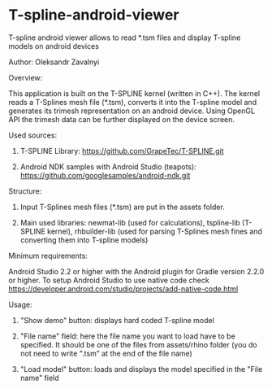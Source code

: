 ﻿# T-spline-android-viewer
T-spline android viewer allows to read *.tsm files and display T-spline models on android devices


Author: Oleksandr Zavalnyi


Overview:

This application is built on the T-SPLINE kernel (written in C++). The kernel reads a T-Splines mesh file (*.tsm), converts it into the T-spline model and generates its trimesh representation on an android device. Using OpenGL API the trimesh data can be further displayed on the device screen. 


Used sources:

1. T-SPLINE Library: https://github.com/GrapeTec/T-SPLINE.git 
          
2. Android NDK samples with Android Studio (teapots): https://github.com/googlesamples/android-ndk.git


Structure:

1. Input T-Splines mesh files (*.tsm) are put in the assets folder.

2. Main used libraries:  newmat-lib (used for calculations),
                         tspline-lib (T-SPLINE kernel),
                         rhbuilder-lib (used for parsing T-Splines mesh fines and converting them into T-spline models)
 
 
 
 
Minimum requirements:

Android Studio 2.2 or higher with the Android plugin for Gradle version 2.2.0 or higher. To setup Android Studio to use native code check https://developer.android.com/studio/projects/add-native-code.html



Usage:

1. "Show demo" button: displays hard coded T-spline model

2. "File name" field: here the file name you want to load have to be specified. It should be one of the files from assets/rhino     folder (you do not need to write ".tsm" at the end of the file name)

3. "Load model" button: loads and displays the model specified in the  "File name" field

